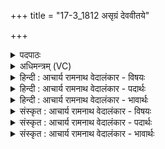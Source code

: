 +++
title = "17-3_1812 असृग्रं देववीतये"

+++
<details><summary>पदपाठः</summary>

अ꣡सृ꣢꣯ग्रम्। दे꣣व꣡वी꣢तये। दे꣣व꣢। वी꣣तये। वाजय꣡न्तः꣢। र꣡थाः꣢꣯। इ꣣व। १८१२।
</details>

<details><summary>अधिमन्त्रम् (VC)</summary>

- पवमानः सोमः
- जमदग्निर्भार्गवः
- द्विपदा गायत्री
- षड्जः
</details>

<details><summary>हिन्दी : आचार्य रामनाथ वेदालंकार - विषयः</summary>

आगे फिर वही विषय कहा गया है।
</details>

<details><summary>हिन्दी : आचार्य रामनाथ वेदालंकार - पदार्थः</summary>

पदार्थान्वयभाषाः -  (मैं) इन ब्रह्मानन्द-रूप सोम-रसों को (देववीतये) दिव्य गुणों की प्राप्ति के लिए (असृग्रम्) अपने अन्तरात्मा में प्रवाहित कर रहा हूँ। ये (वाजयन्तः) अन्न प्रदान करते हुए (रथाः इव) रथों के समान (वाजयन्तः) बल प्रदान कर रहे हैं ॥३॥ यहाँ श्लिष्टोपमा अलङ्कार है ॥३॥
</details>

<details><summary>हिन्दी : आचार्य रामनाथ वेदालंकार - भावार्थः</summary>

भावार्थभाषाः -  जैसे रथ अन्न आदि को लाने में साधन बनते हैं, वैसे ही ब्रह्मानन्द-रस अध्यात्म-बल अदि की प्राप्ति में साधन होते हैं ॥३॥ इस खण्ड में जगदीश्वर और ब्रह्मानन्द-रस के विषयों का वर्णन होने से इस खण्ड की पूर्व खण्ड के साथ सङ्गति है ॥ बीसवें अध्याय में चतुर्थ खण्ड समाप्त ॥
</details>

<details><summary>संस्कृत : आचार्य रामनाथ वेदालंकार - विषयः</summary>

अथ पुनरपि स एव विषय उच्यते।
</details>

<details><summary>संस्कृत : आचार्य रामनाथ वेदालंकार - पदार्थः</summary>

पदार्थान्वयभाषाः -  अहम् एतान् ब्रह्मानन्दरूपान् सोमरसान् (देववीतये) दिव्यगुणानां प्राप्तये (असृग्रम्) स्वान्तरात्मनि सृजामि, प्रवाहयामि। [असृजम् इति प्राप्ते ‘बहलुं छन्दसि’। अ० ७।१।८ इत्यनेन रुडागमः, ततः कुत्वम्।] एते (वाजयन्तः) अन्नानि प्रयच्छन्तः (रथाः इव) शकटाः इव (वाजयन्तः) बलानि प्रयच्छन्तः, सन्तीति शेषः ॥३॥ अत्र श्लिष्टोपमालङ्कारः ॥३॥
</details>

<details><summary>संस्कृत : आचार्य रामनाथ वेदालंकार - भावार्थः</summary>

भावार्थभाषाः -  यथा रथा अन्नाद्यानयनाय साधनतां यान्ति तथा ब्रह्मानन्दरसा अध्यात्मबलादीनां प्राप्तये साधनीभवन्ति ॥३॥ अस्मिन् खण्डे जगदीश्वरस्य ब्रह्मानन्दरसस्य च विषयाणां वर्णनादेतत्खण्डस्य पूर्वखण्डेन संगतिरस्ति ॥
</details>